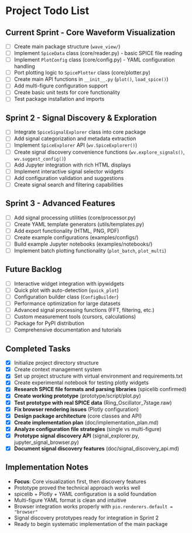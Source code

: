 # Project Todo List

## Current Sprint - Core Waveform Visualization
- [ ] Create main package structure (`wave_view/`)
- [ ] Implement `SpiceData` class (core/reader.py) - basic SPICE file reading
- [ ] Implement `PlotConfig` class (core/config.py) - YAML configuration handling
- [ ] Port plotting logic to `SpicePlotter` class (core/plotter.py)
- [ ] Create main API functions in `__init__.py` (`plot()`, `load_spice()`)
- [ ] Add multi-figure configuration support
- [ ] Create basic unit tests for core functionality
- [ ] Test package installation and imports

## Sprint 2 - Signal Discovery & Exploration
- [ ] Integrate `SpiceSignalExplorer` class into core package
- [ ] Add signal categorization and metadata extraction 
- [ ] Implement `SpiceExplorer` API (`wv.SpiceExplorer()`)
- [ ] Create signal discovery convenience functions (`wv.explore_signals()`, `wv.suggest_config()`)
- [ ] Add Jupyter integration with rich HTML displays
- [ ] Implement interactive signal selector widgets
- [ ] Add configuration validation and suggestions
- [ ] Create signal search and filtering capabilities

## Sprint 3 - Advanced Features
- [ ] Add signal processing utilities (core/processor.py)
- [ ] Create YAML template generators (utils/templates.py)
- [ ] Add export functionality (HTML, PNG, PDF)
- [ ] Create example configurations (examples/configs/)
- [ ] Build example Jupyter notebooks (examples/notebooks/)
- [ ] Implement batch plotting functionality (`plot_batch`, `plot_multi`)

## Future Backlog
- [ ] Interactive widget integration with ipywidgets
- [ ] Quick plot with auto-detection (`quick_plot`)
- [ ] Configuration builder class (`ConfigBuilder`)
- [ ] Performance optimization for large datasets
- [ ] Advanced signal processing functions (FFT, filtering, etc.)
- [ ] Custom measurement tools (cursors, calculations)
- [ ] Package for PyPI distribution
- [ ] Comprehensive documentation and tutorials

## Completed Tasks
- [X] Initialize project directory structure
- [X] Create context management system
- [X] Set up project structure with virtual environment and requirements.txt
- [X] Create experimental notebook for testing plotly widgets
- [X] **Research SPICE file formats and parsing libraries** (spicelib confirmed)
- [X] **Create working prototype** (prototype/script/plot.py)
- [X] **Test prototype with real SPICE data** (Ring_Oscillator_7stage.raw)
- [X] **Fix browser rendering issues** (Plotly configuration)
- [X] **Design package architecture** (core classes and API)
- [X] **Create implementation plan** (doc/implementation_plan.md)
- [X] **Analyze configuration file strategies** (single vs multi-figure)
- [X] **Prototype signal discovery API** (signal_explorer.py, jupyter_signal_browser.py)
- [X] **Document signal discovery features** (doc/signal_discovery_api.md)

## Implementation Notes
- **Focus**: Core visualization first, then discovery features
- Prototype proved the technical approach works well
- spicelib + Plotly + YAML configuration is a solid foundation
- Multi-figure YAML format is clean and intuitive
- Browser integration works properly with `pio.renderers.default = "browser"`
- Signal discovery prototypes ready for integration in Sprint 2
- Ready to begin systematic implementation of the main package 